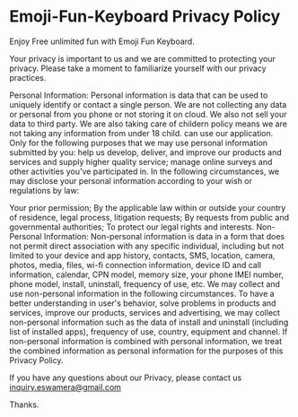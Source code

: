 # Emoji-Fun-Keyboard Privacy Policy
Enjoy Free unlimited fun with Emoji Fun Keyboard.

Your privacy is important to us and we are committed to protecting your privacy. Please take a moment to familiarize yourself with our privacy practices.

Personal Information: Personal information is data that can be used to uniquely identify or contact a single person. We are not collecting any data or personal from you phone or not storing it on cloud. We also not sell your data to third party. We are also taking care of childern policy means we are not taking any information from under 18 child. can use our application. Only for the following purposes that we may use personal information submitted by you: help us develop, deliver, and improve our products and services and supply higher quality service; manage online surveys and other activities you've participated in. In the following circumstances, we may disclose your personal information according to your wish or regulations by law:

Your prior permission;
By the applicable law within or outside your country of residence, legal process, litigation requests;
By requests from public and governmental authorities;
To protect our legal rights and interests.
Non- Personal Information: Non-personal information is data in a form that does not permit direct association with any specific individual, including but not limited to your device and app history, contacts, SMS, location, camera, photos, media, files, wi-fi connection information, device ID and call information, calendar, CPN model, memory size, your phone IMEI number, phone model, install, uninstall, frequency of use, etc. We may collect and use non-personal information in the following circumstances. To have a better understanding in user's behavior, solve problems in products and services, improve our products, services and advertising, we may collect non-personal information such as the data of install and uninstall (including list of installed apps), frequency of use, country, equipment and channel. If non-personal information is combined with personal information, we treat the combined information as personal information for the purposes of this Privacy Policy.

If you have any questions about our Privacy, please contact us inquiry.eswamera@gmail.com


Thanks.
